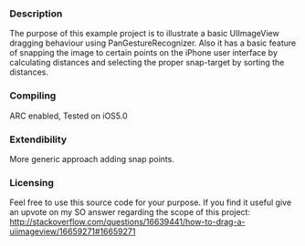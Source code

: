 ### Description
The purpose of this example project is to illustrate a basic UIImageView dragging behaviour using PanGestureRecognizer.
Also it has a basic feature of snapping the image to certain points on the iPhone user interface by calculating 
distances and selecting the proper snap-target by sorting the distances.

### Compiling
ARC enabled, Tested on iOS5.0

### Extendibility
More generic approach adding snap points.

### Licensing
Feel free to use this source code for your purpose. If you find it useful give an upvote on
my SO answer regarding the scope of this project:
http://stackoverflow.com/questions/16639441/how-to-drag-a-uiimageview/16659271#16659271

